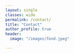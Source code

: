 ```yaml
---
layout: single
classes: wide
permalink: /contact/
title: "Contact"
author_profile: true
header:
  image: "/images/fond.jpeg"

---
```

